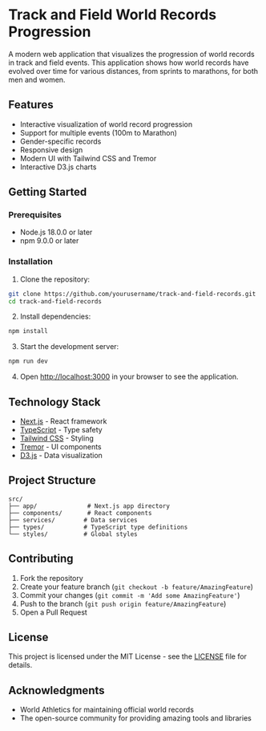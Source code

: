 # Track and Field World Records Progression

A modern web application that visualizes the progression of world records in track and field events. This application shows how world records have evolved over time for various distances, from sprints to marathons, for both men and women.

## Features

- Interactive visualization of world record progression
- Support for multiple events (100m to Marathon)
- Gender-specific records
- Responsive design
- Modern UI with Tailwind CSS and Tremor
- Interactive D3.js charts

## Getting Started

### Prerequisites

- Node.js 18.0.0 or later
- npm 9.0.0 or later

### Installation

1. Clone the repository:
```bash
git clone https://github.com/yourusername/track-and-field-records.git
cd track-and-field-records
```

2. Install dependencies:
```bash
npm install
```

3. Start the development server:
```bash
npm run dev
```

4. Open [http://localhost:3000](http://localhost:3000) in your browser to see the application.

## Technology Stack

- [Next.js](https://nextjs.org/) - React framework
- [TypeScript](https://www.typescriptlang.org/) - Type safety
- [Tailwind CSS](https://tailwindcss.com/) - Styling
- [Tremor](https://www.tremor.so/) - UI components
- [D3.js](https://d3js.org/) - Data visualization

## Project Structure

```
src/
├── app/              # Next.js app directory
├── components/       # React components
├── services/        # Data services
├── types/           # TypeScript type definitions
└── styles/          # Global styles
```

## Contributing

1. Fork the repository
2. Create your feature branch (`git checkout -b feature/AmazingFeature`)
3. Commit your changes (`git commit -m 'Add some AmazingFeature'`)
4. Push to the branch (`git push origin feature/AmazingFeature`)
5. Open a Pull Request

## License

This project is licensed under the MIT License - see the [LICENSE](LICENSE) file for details.

## Acknowledgments

- World Athletics for maintaining official world records
- The open-source community for providing amazing tools and libraries
